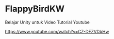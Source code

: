 # FlappyBirdKW
Belajar Unity untuk Video Tutorial Youtube

https://www.youtube.com/watch?v=CZ-DFZVDbHw
